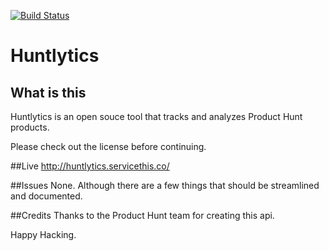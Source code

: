 [![Build Status](https://travis-ci.org/forthwall/huntlytics.svg?branch=master)](https://travis-ci.org/forthwall/huntlytics)

# Huntlytics
## What is this
Huntlytics is an open souce tool that tracks and analyzes Product Hunt products.

Please check out the license before continuing. 

##Live
http://huntlytics.servicethis.co/

##Issues
None. Although there are a few things that should be streamlined and documented.

##Credits
Thanks to the Product Hunt team for creating this api.

Happy Hacking.
